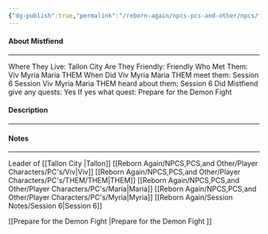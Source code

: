 ```yaml
---
{"dg-publish":true,"permalink":"/reborn-again/npcs-pcs-and-other/npcs/friendly/mistfiend/"}
---
```



#### About Mistfiend
---
Where They Live: Tallon City 
Are They Friendly: Friendly 
Who Met Them: Viv Myria Maria THEM
When Did Viv Myria Maria THEM meet them: Session 6
Session Viv Myria Maria THEM heard about them: Session 6
Did Mistfiend give any quests: Yes
	If yes what quest: Prepare for the Demon Fight 


#### Description


---

#### Notes
---
Leader of [[Tallon City \|Tallon]] 
[[Reborn Again/NPCS,PCS,and Other/Player Characters/PC's/Viv\|Viv]]
[[Reborn Again/NPCS,PCS,and Other/Player Characters/PC's/THEM/THEM\|THEM]]
[[Reborn Again/NPCS,PCS,and Other/Player Characters/PC's/Maria\|Maria]]
[[Reborn Again/NPCS,PCS,and Other/Player Characters/PC's/Myria\|Myria]]
[[Reborn Again/Session Notes/Session 6\|Session 6]]

[[Prepare for the Demon Fight \|Prepare for the Demon Fight ]]

